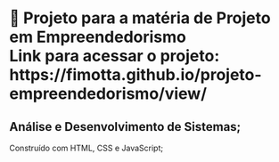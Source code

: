 <h1>📖 Projeto para a matéria de Projeto em Empreendedorismo <br>
Link para acessar o projeto: https://fimotta.github.io/projeto-empreendedorismo/view/
</h1>
<h2>Análise e Desenvolvimento de Sistemas;</h2>
<p>Construído com HTML, CSS e JavaScript;</p>
